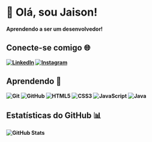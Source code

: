 # 👋 Olá, sou Jaison!
 <strong>Aprendendo a ser um desenvolvedor!<strong> 

## Conecte-se comigo 🌐
[![LinkedIn](https://img.shields.io/badge/LinkedIn-%230077B5.svg?style=flat&logo=linkedin&logoColor=white)](https://www.linkedin.com/in/jaisoncode/)
[![Instagram](https://img.shields.io/badge/Instagram-%23E4405F.svg?style=flat&logo=instagram&logoColor=white)](https://www.instagram.com/jaisonz)

## Aprendendo 🚀
![Git](https://img.shields.io/badge/Git-F05032?style=flat&logo=git&logoColor=white)
![GitHub](https://img.shields.io/badge/GitHub-%23121011.svg?style=flat&logo=github&logoColor=white)
![HTML5](https://img.shields.io/badge/HTML5-%23E34F26.svg?style=flat&logo=html5&logoColor=white)
![CSS3](https://img.shields.io/badge/CSS3-%231572B6.svg?style=flat&logo=css3&logoColor=white)
![JavaScript](https://img.shields.io/badge/JavaScript-%23F7DF1E.svg?style=flat&logo=javascript&logoColor=black)
![Java](https://img.shields.io/badge/Java-ED8B00?style=flat&logo=java&logoColor=white)

## Estatísticas do GitHub 📊
![GitHub Stats](https://github-readme-stats.vercel.app/api?username=jaisoncode&show_icons=true&count_private=true&hide=contribs&theme=dark)


